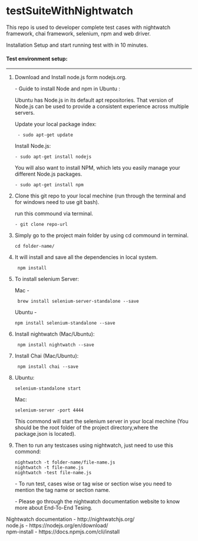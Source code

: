  <body>
<h1>testSuiteWithNightwatch</h1>
<p>
This repo is used to developer complete test cases with nightwatch framework, chai framework, selenium, npm and web driver.
</p>
<p>
Installation Setup and start running test with in 10 minutes.
</p>
 <h4>Test environment setup:</h4>
<hr/>
<ol>
<li>
<p> Download and Install node.js form nodejs.org.</p>
<p>- Guide to install Node and npm in Ubuntu :</p>
<p>Ubuntu has Node.js in its default apt repositories. That version of Node.js can be used to provide a consistent experience   across multiple servers.</p>
<p>Update your local package index:</p>
<code> - sudo apt-get update </code>
<p>Install Node.js:</p>
<code>- sudo apt-get install nodejs </code>
<p>You will also want to install NPM, which lets you easily manage your different Node.js packages.</p>
 <code>- sudo apt-get install npm</code>
 </li>
<li>
 <p>Clone this git repo to your local mechine (run through the terminal and for windows need to use git bash).</p>
 <p>run this commound via terminal.</p>
 <code>- git clone repo-url</code>
 </li>
 <li>
  <p>Simply go to the project main folder by using cd commound in terminal.</p>
  <code>cd folder-name/</code>
  </li>
 <li>
  <p>It will install and save all the dependencies in local system.</p>
  <code> npm install </code>
 </li>
 <li>
  <p>To install selenium Server:</p>
  <p>Mac -</p>
  <code> brew install selenium-server-standalone --save </code>
  <p>Ubuntu -</p>
  <code>npm install selenium-standalone --save</code>
 </li>
 <li>
  <p>Install nightwatch (Mac/Ubuntu): </p>
  <code> npm install nightwatch --save </code>
 </li>
 <li>
  <p>Install Chai (Mac/Ubuntu):</p>
  <code> npm install chai --save </code>
  </li>
 <li>
  <p>Ubuntu: </p>
  <code>selenium-standalone start</code>
  <p>Mac: </p>
  <code>selenium-server -port 4444</code>
  <p>This commond will start the selenium server in your local mechine (You should be the root folder of the project           directory,where the package.json is located).</p>
  </li>
 <li>
  <p> Then to run any testcases using nightwatch, just need to use this commond:</p>
  <code>nightwatch -t folder-name/file-name.js </code><br>
  <code>nightwatch -t file-name.js</code><br>
  <code>nightwatch -test file-name.js</code>
  <br>
  <p>- To run test, cases wise or tag wise or section wise you need to mention the tag name or section name.</p>
  <p>- Please go through the nightwatch documentation website to know more about End-To-End Tesing.</p>
  </li>
</ol>
  <p>
Nightwatch documentation - http://nightwatchjs.org/ <br>
node.js  - https://nodejs.org/en/download/ <br>
npm-install - https://docs.npmjs.com/cli/install
  </p>
</body>
